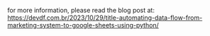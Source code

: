 for more information, please read the blog post at:
https://devdf.com.br/2023/10/29/title-automating-data-flow-from-marketing-system-to-google-sheets-using-python/
